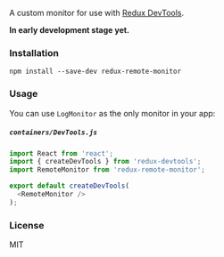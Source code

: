 A custom monitor for use with [Redux DevTools](https://github.com/gaearon/redux-devtools).

**In early development stage yet.**

### Installation

```
npm install --save-dev redux-remote-monitor
```

### Usage

You can use `LogMonitor` as the only monitor in your app:

##### `containers/DevTools.js`

```js
import React from 'react';
import { createDevTools } from 'redux-devtools';
import RemoteMonitor from 'redux-remote-monitor';

export default createDevTools(
  <RemoteMonitor />
);
```

### License

MIT
